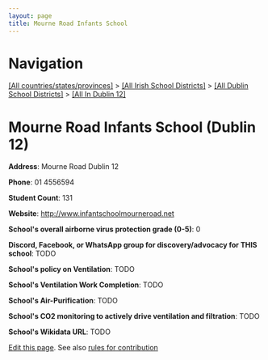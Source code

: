 ```yaml
---
layout: page
title: Mourne Road Infants School
---
```

# Navigation

[[All countries/states/provinces]](../../../..) > [[All Irish School Districts]](../../..) > [[All Dublin School Districts]](../..) > [[All In Dublin 12]](..)

# Mourne Road Infants School (Dublin 12)

**Address**: Mourne Road Dublin 12

**Phone**: 01 4556594

**Student Count**: 131

**Website**: <http://www.infantschoolmourneroad.net>

**School's overall airborne virus protection grade (0-5)**: 0

**Discord, Facebook, or WhatsApp group for discovery/advocacy for THIS school**: TODO

**School's policy on Ventilation**: TODO

**School's Ventilation Work Completion**: TODO

**School's Air-Purification**: TODO

**School's CO2 monitoring to actively drive ventilation and filtration**: TODO

**School's Wikidata URL**: TODO


[Edit this page](https://github.com/ventilate-schools/Ireland/edit/main/./Dublin_12/Mourne_Road_Infants_School.md). See also [rules for contribution](../../../contribution-rules/)